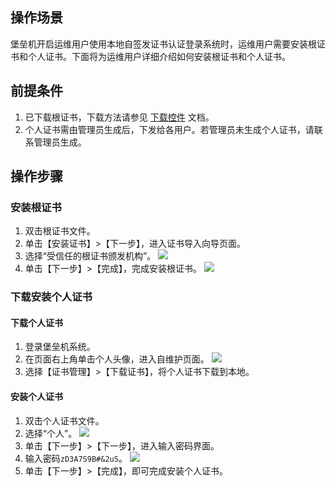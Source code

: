 ## 操作场景

堡垒机开启运维用户使用本地自签发证书认证登录系统时，运维用户需要安装根证书和个人证书。下面将为运维用户详细介绍如何安装根证书和个人证书。



## 前提条件
1. 已下载根证书，下载方法请参见 [下载控件](https://cloud.tencent.com/document/product/1025/32034) 文档。
2. 个人证书需由管理员生成后，下发给各用户。若管理员未生成个人证书，请联系管理员生成。


## 操作步骤

### 安装根证书
1. 双击根证书文件。
2. 单击【安装证书】>【下一步】，进入证书导入向导页面。
3. 选择“受信任的根证书颁发机构”。
![](https://main.qcloudimg.com/raw/fc090037822c4ea6be5cfc38637b49f7.png)
3. 单击【下一步】>【完成】，完成安装根证书。
![](https://main.qcloudimg.com/raw/153945b5219a5e25a3353830e981f281.png)


### 下载安装个人证书

#### 下载个人证书
1. 登录堡垒机系统。
2. 在页面右上角单击个人头像，进入自维护页面。
![](https://main.qcloudimg.com/raw/61af76edfe1b49a6855b2f8034d5b71b.png)
3. 选择【证书管理】>【下载证书】，将个人证书下载到本地。

#### 安装个人证书
1. 双击个人证书文件。
2. 选择“个人”。
![](https://main.qcloudimg.com/raw/e14f2e663d100fa122fda37c8d059b43.png)
2. 单击【下一步】>【下一步】，进入输入密码界面。
3. 输入密码`zD3A7S9B#&2uS`。 
![](https://main.qcloudimg.com/raw/b2a97cf6fe550692aeb207be85b3898d.png)
4. 单击【下一步】>【完成】，即可完成安装个人证书。

